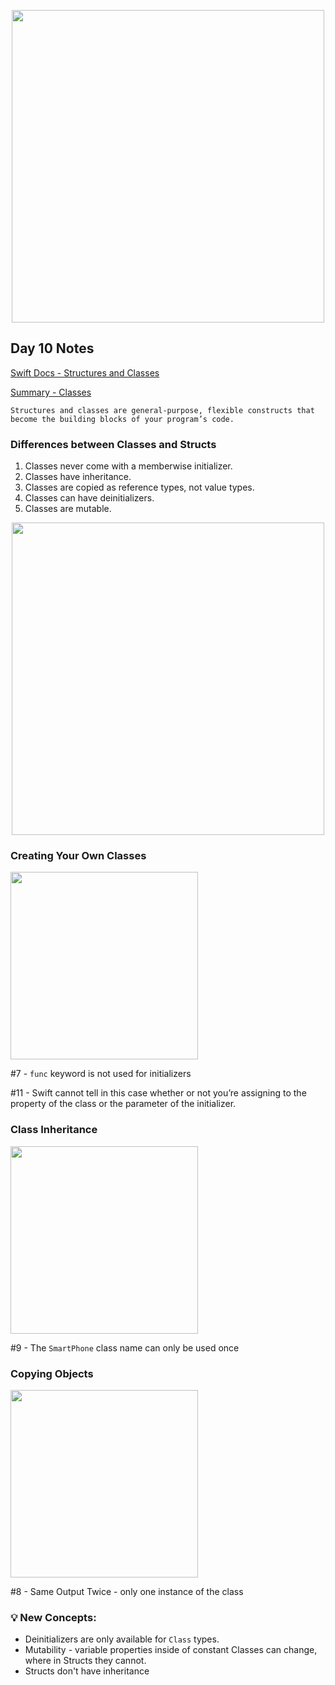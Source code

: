<p align="center"><img src="https://github.com/neilhiddink/HwS/blob/1aff6f6451bfbef908e80d071cde9f3f30158242/00.%20Resources/banner-100.png" width="500"></p>

## Day 10 Notes

[Swift Docs - Structures and Classes](https://docs.swift.org/swift-book/LanguageGuide/ClassesAndStructures.html)

[Summary - Classes](https://youtu.be/wF1ovHy2KO8)

```
Structures and classes are general-purpose, flexible constructs that become the building blocks of your program’s code.
```

### Differences between Classes and Structs

1. Classes never come with a memberwise initializer.
2. Classes have inheritance.
3. Classes are copied as reference types, not value types.
4. Classes can have deinitializers.
5. Classes are mutable.

<p align="center"><img src="https://github.com/neilhiddink/100DaysOfSwift/blob/master/01.%20Days%201-12/010.%20Classes/Tests/00.%20Day%2010%20Progress%202-10-19.png" width="500"></p>

### Creating Your Own Classes

<img src="https://github.com/neilhiddink/100DaysOfSwift/blob/master/01.%20Days%201-12/010.%20Classes/Tests/01.%20Creating%20Your%20Own%20Classes%202-10-19.png" width="300">

#7 - `func` keyword is not used for initializers

#11 - Swift cannot tell in this case whether or not you’re assigning to the property of the class or the parameter of the initializer.

### Class Inheritance

<img src="https://github.com/neilhiddink/100DaysOfSwift/blob/master/01.%20Days%201-12/010.%20Classes/Tests/02.%20Class%20Inheritance%202-10-19.png" width="300">

#9 - The `SmartPhone` class name can only be used once

### Copying Objects

<img src="https://github.com/neilhiddink/100DaysOfSwift/blob/master/01.%20Days%201-12/010.%20Classes/Tests/05.%20Copying%20Objects%202-10-19.png" width="300">

#8 - Same Output Twice - only one instance of the class

### 💡 New Concepts:

- Deinitializers are only available for `Class` types.
- Mutability - variable properties inside of constant Classes can change, where in Structs they cannot.
- Structs don't have inheritance
